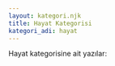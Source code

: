 ```yaml
---
layout: kategori.njk
title: Hayat Kategorisi
kategori_adi: hayat
---
```


Hayat kategorisine ait yazılar:
